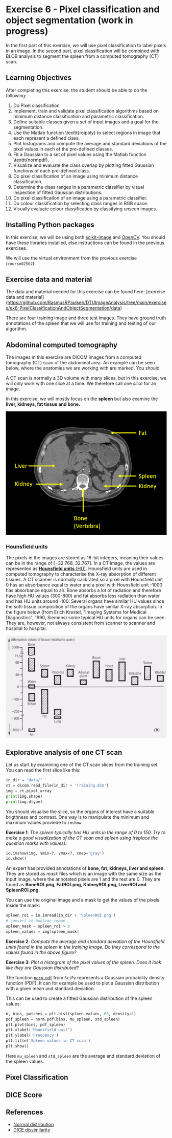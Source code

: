 # Exercise 6 - Pixel classification and object segmentation (work in progress)

In the first part of this exercise, we will use pixel classification to label pixels in an image. In the second part, pixel classification will be combined with BLOB analysis to segment the spleen from a computed tomography (CT) scan.


## Learning Objectives

After completing this exercise, the student should be able to do the following:

1. Do Pixel classification
1. Implement, train and validate pixel classification algorithms based on minimum distance classification and parametric classification.
1. Define suitable classes given a set of input images and a goal for the segmentation.
1. Use the Matlab function \texttt{roipoly} to select regions in image that each represent a defined class.
1. Plot histograms and compute the average and standard deviations of the pixel values in each of the pre-defined classes.
1. Fit a Gaussian to a set of pixel values using the Matlab function \texttt{normpdf}.
1. Visualize and evaluate the class overlap by plotting fitted Gaussian functions of each pre-defined class.
1. Do pixel classification of an image using minimum distance classification.
1. Determine the class ranges in a parametric classifier by visual inspection of fitted Gaussian distributions.
1. Do pixel classification of an image using a parametric classifier.
1. Do colour classification by selecting class ranges in RGB space.
1. Visually evaluate colour classification by classifying unseen images.

## Installing Python packages

In this exercise, we will be using both [scikit-image](https://scikit-image.org/) and [OpenCV](https://opencv.org/). You should have these libraries installed, else instructions can be found in the previous exercises.

We will use the virtual environment from the previous exercise (`course02502`). 

## Exercise data and material

The data and material needed for this exercise can be found here: [exercise data and material]
(https://github.com/RasmusRPaulsen/DTUImageAnalysis/tree/main/exercises/ex6-PixelClassificationAndObjectSegmentation/data)

There are four training image and three test images. They have ground truth annotations of the spleen that we will use for training and testing of our algorithm.

## Abdominal computed tomography

The images in this  exercise are DICOM images from a computed tomography (CT) scan of the abdominal area. An example can be seen below, where the anatomies we are working with are marked. You should 

A CT scan is normally a 3D volume with many slices, but in this exercise, we will only work with one slice at a time. We therefore call one *slice* for an image.

In this exercise, we will mostly focus on the **spleen** but also examine the **liver, kidneys, fat tissue and bone.**

![Abdominal scan with labels](figs/AbdominalScanLabels.png)

### Hounsfield units

The pixels in the images are stored as 16-bit integers, meaning their values can be in the range of [−32.768,  32.767]. In a CT image, the values are represented as [**Hounsfield units** (HU)](https://en.wikipedia.org/wiki/Hounsfield_scale). Hounsfield units are used in computed tomography to characterise the X-ray absorption of different tissues. A CT scanner is normally calibrated so a pixel with Hounsfield unit 0 has an absorbance equal to water and a pixel with Hounsfield unit -1000 has absorbance equal to air. Bone absorbs a lot of radiation and therefore have high HU values (300-800) and fat absorbs less radiation than water and has HU units around -100. Several organs have similar HU values since the soft-tissue composition of the organs have similar X-ray absorption. In the figure below (from Erich Krestel, "Imaging Systems for Medical Diagnostics", 1990, Siemens) some typical HU units for organs can be seen. They are, however, not always consistent from scanner to scanner and hospital to hospital. 


![Abdominal scan with labels](figs/HounsfieldUnits.png)

## Explorative analysis of one CT scan

Let us start by examining one of the CT scan slices from the training set. You can read the first slice like this:

```python
in_dir = "data/"
ct = dicom.read_file(in_dir + 'Training.dcm')
img = ct.pixel_array
print(img.shape)
print(img.dtype)
```

You should visualise the slice, so the organs of interest have a suitable brigthness and contrast. One way is to manipulate the minimum and maximum values proviede to `imshow`.

**Exercise 1**: *The spleen typically has HU units in the range of 0 to 150. Try to make a good visualization of the CT scan and spleen using (replace the question marks with values):*

```python
io.imshow(img, vmin=?, vmax=?, cmap='gray')
io.show()
```

An expert has provided annotations of **bone, fat, kidneys, liver and spleen**. They are stored as *mask* files which is an image with the same size as the input image, where the annotated pixels are 1 and the rest are 0. They are found as **BoneROI.png, FatROI.png, KidneyROI.png, LiverROI and SpleenROI.png**.

You can use the original image and a mask to get the values of the pixels inside the mask:

```python
spleen_roi = io.imread(in_dir + 'SpleenROI.png')
# convert to boolean image
spleen_mask = spleen_roi > 0
spleen_values = img[spleen_mask]
```

**Exercise 2**: *Compute the average and standard deviation of the Hounsfield units found in the spleen in the training image. Do they correspond to the values found in the above figure?*

**Exercise 3**: *Plot a histogram of the pixel values of the spleen. Does it look like they are Gaussian distributed?*


The function [`norm.pdf`](https://docs.scipy.org/doc/scipy/reference/generated/scipy.stats.norm.html) from `SciPy`  represents a Gaussian probability density function (PDF). It can for example be used to plot a Gaussian
distribution with a given mean and standard deviation.

This can be used to create a fitted Gaussian distribution of the spleen values:

```python
n, bins, patches = plt.hist(spleen_values, 60, density=1)
pdf_spleen = norm.pdf(bins, mu_spleen, std_spleen)
plt.plot(bins, pdf_spleen)
plt.xlabel('Hounsfield unit')
plt.ylabel('Frequency')
plt.title('Spleen values in CT scan')
plt.show()
```

Here `mu_spleen` and `std_spleen` are the average and standard deviation of the spleen values.



## Pixel Classification


## DICE Score



## References

- [Normal distribution](https://docs.scipy.org/doc/scipy/reference/generated/scipy.stats.norm.html)
- [DICE dissimilarity](https://docs.scipy.org/doc/scipy/reference/generated/scipy.spatial.distance.dice.html)

